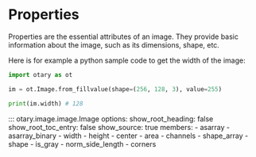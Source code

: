 # Properties

Properties are the essential attributes of an image.
They provide basic information about the image, such as its dimensions, shape, etc.

Here is for example a python sample code to get the width of the image:

```python
import otary as ot

im = ot.Image.from_fillvalue(shape=(256, 128, 3), value=255)

print(im.width) # 128
```

::: otary.image.image.Image
    options:
        show_root_heading: false
        show_root_toc_entry: false
        show_source: true
        members:
            - asarray
            - asarray_binary
            - width
            - height
            - center
            - area
            - channels
            - shape_array
            - shape
            - is_gray
            - norm_side_length
            - corners
